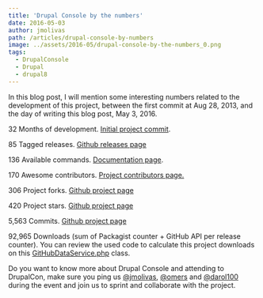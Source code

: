 ```yaml
---
title: 'Drupal Console by the numbers'
date: 2016-05-03
author: jmolivas
path: /articles/drupal-console-by-numbers
image: ../assets/2016-05/drupal-console-by-the-numbers_0.png
tags:
  - DrupalConsole
  - Drupal
  - drupal8
---
```


In this blog post, I will mention some interesting numbers related to the development of this project, between the first commit at Aug 28, 2013, and the day of writing this blog post, May 3, 2016.

32 Months of development. [Initial project commit](https://github.com/hechoendrupal/DrupalConsole/commit/17df545b13a39a893a70619c97e36fb7883aa69f).

85 Tagged releases. [Github releases page](https://github.com/hechoendrupal/DrupalConsole/releases)

136 Available commands. [Documentation page](http://docs.drupalconsole.com/en/commands/available-commands.html).

170 Awesome contributors. [Project contributors page.](https://drupalconsole.com/contributors)

306 Project forks. [Github project page](https://github.com/hechoendrupal/DrupalConsole)

420 Project stars. [Github project page](https://github.com/hechoendrupal/DrupalConsole)

5,563 Commits. [Github project page](https://github.com/hechoendrupal/DrupalConsole)

92,965 Downloads (sum of Packagist counter + GitHub API per release counter). You can review the used code to calculate this project downloads on this [GitHubDataService.php](https://github.com/hechoendrupal/drupalconsole.com/blob/master/modules/custom/github_data/src/GitHubDataService.php#L123-L145) class.

Do you want to know more about Drupal Console and attending to DrupalCon, make sure you ping us [@jmolivas](https://twitter.com/jmolivas), [@omers](https://twitter.com/omers) and [@darol100](https://twitter.com/darol100) during the event and join us to sprint and collaborate with the project.
